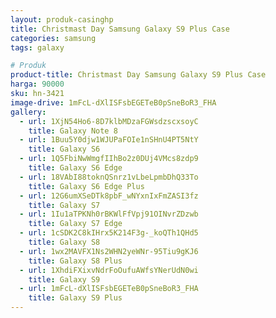 ```yaml
---
layout: produk-casinghp
title: Christmast Day Samsung Galaxy S9 Plus Case
categories: samsung
tags: galaxy

# Produk
product-title: Christmast Day Samsung Galaxy S9 Plus Case
harga: 90000
sku: hn-3421
image-drive: 1mFcL-dXlISFsbEGETeB0pSneBoR3_FHA
gallery:
  - url: 1XjN54Ho6-8D7klbMDzaFGWsdzscxsoyC
    title: Galaxy Note 8
  - url: 1Buu5Y0djw1WJUPaFOIe1nSHnU4PT5NtY
    title: Galaxy S6
  - url: 1Q5FbiNwWmgfIIhBo2z0DUj4VMcs8zdp9
    title: Galaxy S6 Edge
  - url: 18VAbI88toknQSnrz1vLbeLpmbDhQ33To
    title: Galaxy S6 Edge Plus
  - url: 12G6umXSeDTk8pbF_wNYxnIxFmZASI3fz
    title: Galaxy S7
  - url: 1Iu1aTPKNh0rBKWlFfVpj91OINvrZDzwb
    title: Galaxy S7 Edge
  - url: 1cSDK2C8kIHrx5K214F3g-_koQTh1QHd5
    title: Galaxy S8
  - url: 1wx2MAVFX1Ns2WHN2yeWNr-95Tiu9gKJ6
    title: Galaxy S8 Plus
  - url: 1XhdiFXixvNdrFoOufuAWfsYNerUdN0wi
    title: Galaxy S9
  - url: 1mFcL-dXlISFsbEGETeB0pSneBoR3_FHA
    title: Galaxy S9 Plus
---
```

